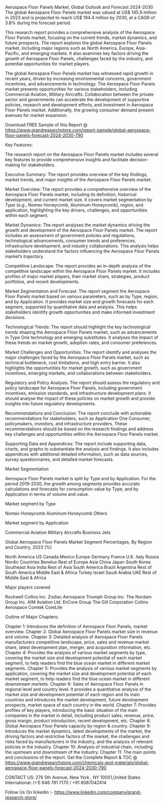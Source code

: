 Aerospace Floor Panels Market, Global Outlook and Forecast 2024-2030
The global Aerospace Floor Panels market was valued at US$ 145.9 million in 2023 and is projected to reach US$ 194.4 million by 2030, at a CAGR of 3.8% during the forecast period.

This research report provides a comprehensive analysis of the Aerospace Floor Panels market, focusing on the current trends, market dynamics, and future prospects. The report explores the global Aerospace Floor Panels market, including major regions such as North America, Europe, Asia-Pacific, and emerging markets. It also examines key factors driving the growth of Aerospace Floor Panels, challenges faced by the industry, and potential opportunities for market players.

The global Aerospace Floor Panels market has witnessed rapid growth in recent years, driven by increasing environmental concerns, government incentives, and advancements in technology. The Aerospace Floor Panels market presents opportunities for various stakeholders, including Commercial Aviation, Military Aircrafts. Collaboration between the private sector and governments can accelerate the development of supportive policies, research and development efforts, and investment in Aerospace Floor Panels market. Additionally, the growing consumer demand present avenues for market expansion.

Download FREE Sample of this Report @ https://www.grandresearchstore.com/report-sample/global-aerospace-floor-panels-forecast-2024-2030-790

Key Features:

The research report on the Aerospace Floor Panels market includes several key features to provide comprehensive insights and facilitate decision-making for stakeholders.

Executive Summary: The report provides overview of the key findings, market trends, and major insights of the Aerospace Floor Panels market.

Market Overview: The report provides a comprehensive overview of the Aerospace Floor Panels market, including its definition, historical development, and current market size. It covers market segmentation by Type (e.g., Nomex Honeycomb, Aluminum Honeycomb), region, and application, highlighting the key drivers, challenges, and opportunities within each segment.

Market Dynamics: The report analyses the market dynamics driving the growth and development of the Aerospace Floor Panels market. The report includes an assessment of government policies and regulations, technological advancements, consumer trends and preferences, infrastructure development, and industry collaborations. This analysis helps stakeholders understand the factors influencing the Aerospace Floor Panels market’s trajectory.

Competitive Landscape: The report provides an in-depth analysis of the competitive landscape within the Aerospace Floor Panels market. It includes profiles of major market players, their market share, strategies, product portfolios, and recent developments.

Market Segmentation and Forecast: The report segment the Aerospace Floor Panels market based on various parameters, such as by Type, region, and by Application. It provides market size and growth forecasts for each segment, supported by quantitative data and analysis. This helps stakeholders identify growth opportunities and make informed investment decisions.

Technological Trends: The report should highlight the key technological trends shaping the Aerospace Floor Panels market, such as advancements in Type One technology and emerging substitutes. It analyses the impact of these trends on market growth, adoption rates, and consumer preferences.

Market Challenges and Opportunities: The report identify and analyses the major challenges faced by the Aerospace Floor Panels market, such as technical bottleneck, cost limitations, and high entry barrier. It also highlights the opportunities for market growth, such as government incentives, emerging markets, and collaborations between stakeholders.

Regulatory and Policy Analysis: The report should assess the regulatory and policy landscape for Aerospace Floor Panels, including government incentives, emission standards, and infrastructure development plans. It should analyse the impact of these policies on market growth and provide insights into future regulatory developments.

Recommendations and Conclusion: The report conclude with actionable recommendations for stakeholders, such as Application One Consumer, policymakers, investors, and infrastructure providers. These recommendations should be based on the research findings and address key challenges and opportunities within the Aerospace Floor Panels market.

Supporting Data and Appendices: The report include supporting data, charts, and graphs to substantiate the analysis and findings. It also includes appendices with additional detailed information, such as data sources, survey questionnaires, and detailed market forecasts.

Market Segmentation

Aerospace Floor Panels market is split by Type and by Application. For the period 2019-2030, the growth among segments provides accurate calculations and forecasts for consumption value by Type, and by Application in terms of volume and value.

Market segment by Type

Nomex Honeycomb
Aluminum Honeycomb
Others

Market segment by Application

Commercial Aviation
Military Aircrafts
Business Jets

Global Aerospace Floor Panels Market Segment Percentages, By Region and Country, 2023 (%)

North America
US
Canada
Mexico
Europe
Germany
France
U.K.
Italy
Russia
Nordic Countries
Benelux
Rest of Europe
Asia
China
Japan
South Korea
Southeast Asia
India
Rest of Asia
South America
Brazil
Argentina
Rest of South America
Middle East & Africa
Turkey
Israel
Saudi Arabia
UAE
Rest of Middle East & Africa

Major players covered

Rockwell Collins Inc.
Zodiac Aerospace
Triumph Group Inc.
The Nordam Group Inc.
AIM Aviation Ltd.
EnCore Group
The Gill Corporation
Collins Aerospace
Comtek
CoreLite

Outline of Major Chapters:

Chapter 1: Introduces the definition of Aerospace Floor Panels, market overview.
Chapter 2: Global Aerospace Floor Panels market size in revenue and volume.
Chapter 3: Detailed analysis of Aerospace Floor Panels manufacturers competitive landscape, price, sales and revenue market share, latest development plan, merger, and acquisition information, etc.
Chapter 4: Provides the analysis of various market segments by type, covering the market size and development potential of each market segment, to help readers find the blue ocean market in different market segments.
Chapter 5: Provides the analysis of various market segments by application, covering the market size and development potential of each market segment, to help readers find the blue ocean market in different downstream markets.
Chapter 6: Sales of Aerospace Floor Panels in regional level and country level. It provides a quantitative analysis of the market size and development potential of each region and its main countries and introduces the market development, future development prospects, market space of each country in the world.
Chapter 7: Provides profiles of key players, introducing the basic situation of the main companies in the market in detail, including product sales, revenue, price, gross margin, product introduction, recent development, etc.
Chapter 8: Global Aerospace Floor Panels capacity by region & country.
Chapter 9: Introduces the market dynamics, latest developments of the market, the driving factors and restrictive factors of the market, the challenges and risks faced by manufacturers in the industry, and the analysis of relevant policies in the industry.
Chapter 10: Analysis of industrial chain, including the upstream and downstream of the industry.
Chapter 11: The main points and conclusions of the report.
Get the Complete Report & TOC @ https://www.grandresearchstore.com/chemicals-and-materials/global-aerospace-floor-panels-forecast-2024-2030-790

CONTACT US:
276 5th Avenue, New York , NY 10001,United States
International: (+1) 646 781 7170 / +91 8087042414

Follow Us On linkedin :- https://www.linkedin.com/company/grand-research-store/
